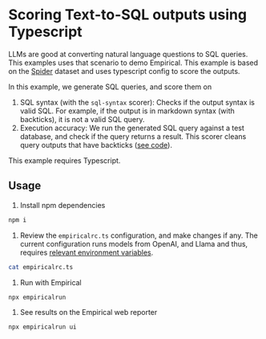 # Scoring Text-to-SQL outputs using Typescript

LLMs are good at converting natural language questions to SQL queries. This examples uses that
scenario to demo Empirical. 
This example is based on the [Spider](https://github.com/taoyds/spider) dataset and uses typescript config to score the outputs.

In this example, we generate SQL queries, and score them on

1. SQL syntax (with the `sql-syntax` scorer): Checks if the output syntax is valid SQL. For example, if the output is in
   markdown syntax (with backticks), it is not a valid SQL query.
2. Execution accuracy: We run the generated SQL query against a test database, and check
   if the query returns a result. This scorer cleans query outputs that have backticks
   ([see code](./empiricalrc.ts)).

This example requires Typescript.

## Usage

1. Install npm dependencies
  ```sh
  npm i
  ```

1. Review the `empiricalrc.ts` configuration, and make changes if any. The current configuration runs models
   from OpenAI, and Llama and thus, requires [relevant environment variables](https://docs.empirical.run/models/basic).
  ```sh
  cat empiricalrc.ts
  ```

1. Run with Empirical
  ```sh
  npx empiricalrun
  ```

1. See results on the Empirical web reporter
  ```sh
  npx empiricalrun ui
  ```